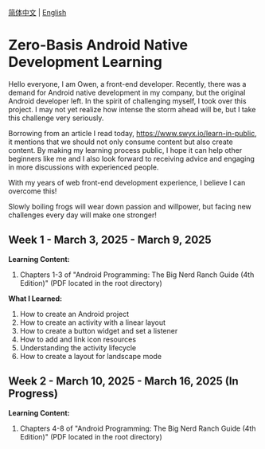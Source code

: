 <a href="./README.zh-CN.md">简体中文</a> | <a href="./README.md">English</a>

# Zero-Basis Android Native Development Learning
Hello everyone, I am Owen, a front-end developer. Recently, there was a demand for Android native development in my company, but the original Android developer left. In the spirit of challenging myself, I took over this project. I may not yet realize how intense the storm ahead will be, but I take this challenge very seriously.

Borrowing from an article I read today, https://www.swyx.io/learn-in-public, it mentions that we should not only consume content but also create content. By making my learning process public, I hope it can help other beginners like me and I also look forward to receiving advice and engaging in more discussions with experienced people.

With my years of web front-end development experience, I believe I can overcome this!

Slowly boiling frogs will wear down passion and willpower, but facing new challenges every day will make one stronger!

## Week 1 - March 3, 2025 - March 9, 2025
**Learning Content:**  
1. Chapters 1-3 of "Android Programming: The Big Nerd Ranch Guide (4th Edition)" (PDF located in the root directory)

**What I Learned:**  
1. How to create an Android project  
2. How to create an activity with a linear layout  
3. How to create a button widget and set a listener  
4. How to add and link icon resources  
5. Understanding the activity lifecycle  
6. How to create a layout for landscape mode

## Week 2 - March 10, 2025 - March 16, 2025 (In Progress)
**Learning Content:**  
1. Chapters 4-8 of "Android Programming: The Big Nerd Ranch Guide (4th Edition)" (PDF located in the root directory)


